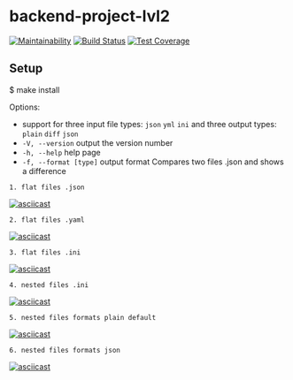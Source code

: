 # backend-project-lvl2

[![Maintainability](https://api.codeclimate.com/v1/badges/8991ef71883b1b1c9dbc/maintainability)](https://codeclimate.com/github/paultit/backend-project-lvl2/maintainability)
[![Build Status](https://travis-ci.com/paultit/backend-project-lvl2.svg?branch=master)](https://travis-ci.com/paultit/backend-project-lvl2)
[![Test Coverage](https://api.codeclimate.com/v1/badges/8991ef71883b1b1c9dbc/test_coverage)](https://codeclimate.com/github/paultit/backend-project-lvl2/test_coverage)

## Setup

$ make install

Options:
*    support for three input file types: `json` `yml` `ini`  and three output types: `plain` `diff` `json`
*    `-V, --version` output the version number
*    `-h, --help` help page   
*    `-f, --format [type]` output format
Compares two files .json and shows a difference

    1. flat files .json
[![asciicast](https://asciinema.org/a/M8HRaJdLFAgD6uK4SqkubBDkJ.png)](https://asciinema.org/a/M8HRaJdLFAgD6uK4SqkubBDkJ)

    2. flat files .yaml
[![asciicast](https://asciinema.org/a/2NJcLMxZu70bSz4LLAFEk26Pm.png)](https://asciinema.org/a/2NJcLMxZu70bSz4LLAFEk26Pm)

    3. flat files .ini
[![asciicast](https://asciinema.org/a/nI6Ypo9yauycQf2eDwHEKLRPt.png)](https://asciinema.org/a/nI6Ypo9yauycQf2eDwHEKLRPt)

    4. nested files .ini
[![asciicast](https://asciinema.org/a/TjGp65lB2SF8Z82knbQVLLClq.png)](https://asciinema.org/a/TjGp65lB2SF8Z82knbQVLLClq)

    5. nested files formats plain default
[![asciicast](https://asciinema.org/a/RK2YKidv8nGibJakzYh8xH8aZ.png)](https://asciinema.org/a/RK2YKidv8nGibJakzYh8xH8aZ)

    6. nested files formats json
[![asciicast](https://asciinema.org/a/APY4IOiCdA9NGTfbzrxij0NZS.png)](https://asciinema.org/a/APY4IOiCdA9NGTfbzrxij0NZS)